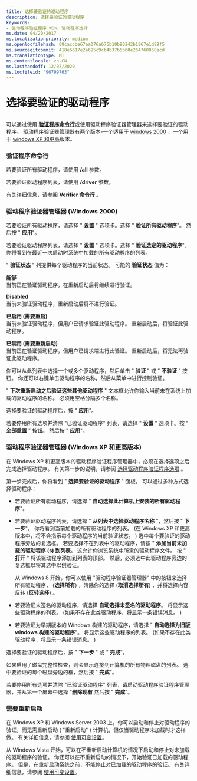 ```yaml
---
title: 选择要验证的驱动程序
description: 选择要验证的驱动程序
keywords:
- 驱动程序验证程序 WDK，驱动程序选择
ms.date: 04/20/2017
ms.localizationpriority: medium
ms.openlocfilehash: 09caccbe67aa076a676b10b90242b1967e1d89f5
ms.sourcegitcommit: 418e6617e2a695c9cb4b37b5b60e264760858acd
ms.translationtype: MT
ms.contentlocale: zh-CN
ms.lasthandoff: 12/07/2020
ms.locfileid: "96799763"
---
```

# <a name="selecting-drivers-to-be-verified"></a>选择要验证的驱动程序


## <span id="ddk_selecting_drivers_to_be_verified_tools"></span><span id="DDK_SELECTING_DRIVERS_TO_BE_VERIFIED_TOOLS"></span>


可以通过使用 [**验证程序命令行**](verifier-command-line.md)或使用驱动程序验证器管理器来选择要验证的驱动程序。 驱动程序验证器管理器有两个版本-一个适用于 [windows 2000](driver-verifier-manager--windows-2000-.md) ，一个用于 [windows XP 和更高](driver-verifier-manager--windows-xp-and-later-.md)版本。

### <a name="span-idverifier_command_linespanspan-idverifier_command_linespanverifier-command-line"></a><span id="verifier_command_line"></span><span id="VERIFIER_COMMAND_LINE"></span>验证程序命令行

若要验证所有驱动程序，请使用 **/all** 参数。

若要验证驱动程序列表，请使用 **/driver** 参数。

有关详细信息，请参阅 [**Verifier 命令行**](verifier-command-line.md) 。

### <a name="span-iddriver_verifier_manager__windows_2000_spanspan-iddriver_verifier_manager__windows_2000_spandriver-verifier-manager-windows-2000"></a><span id="driver_verifier_manager__windows_2000_"></span><span id="DRIVER_VERIFIER_MANAGER__WINDOWS_2000_"></span>驱动程序验证器管理器 (Windows 2000) 

若要验证所有驱动程序，请选择 " **设置** " 选项卡。选择 " **验证所有驱动程序**"。 然后按 " **应用**"。

若要验证驱动程序列表，请选择 " **设置** " 选项卡。选择 " **验证选定的驱动程序**"。 你将看到在最近一次启动时系统中加载的所有驱动程序的列表。

" **验证状态** " 列提供每个驱动程序的当前状态。 可能的 **验证状态** 值为：

<span id="Enabled"></span><span id="enabled"></span><span id="ENABLED"></span>**能够**  
当前正在验证驱动程序，在重新启动后将继续进行验证。

<span id="Disabled"></span><span id="disabled"></span><span id="DISABLED"></span>**Disabled**  
当前未验证驱动程序，重新启动后将不进行验证。

<span id="Enabled__Reboot_Needed_"></span><span id="enabled__reboot_needed_"></span><span id="ENABLED__REBOOT_NEEDED_"></span>**已启用 (需要重启)**  
当前未验证驱动程序，但用户已请求验证此驱动程序。 重新启动后，将验证此驱动程序。

<span id="Disabled__Reboot_Needed_"></span><span id="disabled__reboot_needed_"></span><span id="DISABLED__REBOOT_NEEDED_"></span>**已禁用 (需要重新启动)**  
当前正在验证驱动程序，但用户已请求端进行此验证。 重新启动后，将无法再验证此驱动程序。

你可以从此列表中选择一个或多个驱动程序，然后单击 " **验证** " 或 " **不验证** " 按钮。 你还可以右键单击驱动程序的名称，然后从菜单中进行控制验证。

" **下次重新启动之后验证这些其他驱动程序** " 文本框允许你输入当前未在系统上加载的驱动程序的名称。 必须用空格分隔多个名称。

选择要验证的驱动程序后，按 " **应用**"。

若要停用所有选项并清除 "已验证驱动程序" 列表，请选择 " **设置** " 选项卡。按 " **全部重置** " 按钮。 然后按 " **应用**"。

### <a name="span-iddriver_verifier_manager__windows_xp_and_later_spanspan-iddriver_verifier_manager__windows_xp_and_later_spandriver-verifier-manager-windows-xp-and-later"></a><span id="driver_verifier_manager__windows_xp_and_later_"></span><span id="DRIVER_VERIFIER_MANAGER__WINDOWS_XP_AND_LATER_"></span>驱动程序验证器管理器 (Windows XP 和更高版本) 

在 Windows XP 和更高版本的驱动程序验证程序管理器中，必须在选择选项之后完成选择驱动程序。 有关第一步的说明，请参阅 [选择驱动程序验证程序选项](selecting-driver-verifier-options.md) 。

第一步完成后，你将看到 " **选择要验证的驱动程序** " 面板。 可以通过多种方式选择驱动程序：

-   若要验证所有驱动程序，请选择 " **自动选择此计算机上安装的所有驱动程序**"。

-   若要验证驱动程序列表，请选择 " **从列表中选择驱动程序名称** "，然后按 " **下一步**"。 你将看到当前加载的所有驱动程序的列表。  (在 Windows XP 和更高版本中，将不会指示每个驱动程序的当前验证状态。 ) 选中每个要验证的驱动程序旁边的复选框。 若要选择不在列表中的驱动程序，请按 " **添加当前未加载的驱动程序 (s) 到列表**。 这允许你浏览系统中所需的驱动程序文件。 按 " **打开** " 将该驱动程序添加到列表的顶部。 然后，必须选中此驱动程序旁边的复选框以将其选中以供验证。

    从 Windows 8 开始，你可以使用 "驱动程序验证器管理器" 中的按钮来选择所有驱动程序， (**选择所有**) ，清除你的选择 (**取消选择所有**) ，并将选择内容反转 (**反转选择**) 。

-   若要验证未签名的驱动程序，请选择 **自动选择未签名的驱动程序**。 将显示这些驱动程序的列表。  (如果不存在此类驱动程序，将显示一条错误消息。 ) 

-   若要验证为早期版本的 Windows 构建的驱动程序，请选择 " **自动选择为旧版 windows 构建的驱动程序**"。 将显示这些驱动程序的列表。  (如果不存在此类驱动程序，将显示一条错误消息。 ) 

选择要验证的驱动程序后，按 " **下一步** " 或 " **完成**"。

如果启用了磁盘完整性检查，则会显示连接到计算机的所有物理磁盘的列表。 选中要验证的每个磁盘旁边的框，然后按 " **完成**"。

若要停用所有选项并清除 "已验证驱动程序" 列表，请启动驱动程序验证程序管理器，并从第一个屏幕中选择 "**删除现有** 然后按 " **完成**"。

### <a name="span-idreboot_requiredspanspan-idreboot_requiredspanreboot-required"></a><span id="reboot_required"></span><span id="REBOOT_REQUIRED"></span>需要重新启动

在 Windows XP 和 Windows Server 2003 上，你可以启动和停止对驱动程序的验证，而无需重新启动 ( "重新启动" ) 计算机，但仅当驱动程序未加载时才这样做。 有关详细信息，请参阅 [使用可变设置](using-volatile-settings.md)。

从 Windows Vista 开始，可以在不重新启动计算机的情况下启动和停止对未加载的驱动程序的验证。 你还可以在不重新启动的情况下，开始验证已加载的驱动程序。 但是，在重新启动系统之前，不能停止对已加载的驱动程序的验证。 有关详细信息，请参阅 [使用可变设置](using-volatile-settings.md)。

 

 





